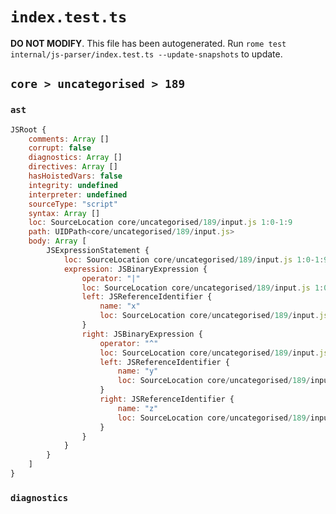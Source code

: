 # `index.test.ts`

**DO NOT MODIFY**. This file has been autogenerated. Run `rome test internal/js-parser/index.test.ts --update-snapshots` to update.

## `core > uncategorised > 189`

### `ast`

```javascript
JSRoot {
	comments: Array []
	corrupt: false
	diagnostics: Array []
	directives: Array []
	hasHoistedVars: false
	integrity: undefined
	interpreter: undefined
	sourceType: "script"
	syntax: Array []
	loc: SourceLocation core/uncategorised/189/input.js 1:0-1:9
	path: UIDPath<core/uncategorised/189/input.js>
	body: Array [
		JSExpressionStatement {
			loc: SourceLocation core/uncategorised/189/input.js 1:0-1:9
			expression: JSBinaryExpression {
				operator: "|"
				loc: SourceLocation core/uncategorised/189/input.js 1:0-1:9
				left: JSReferenceIdentifier {
					name: "x"
					loc: SourceLocation core/uncategorised/189/input.js 1:0-1:1 (x)
				}
				right: JSBinaryExpression {
					operator: "^"
					loc: SourceLocation core/uncategorised/189/input.js 1:4-1:9
					left: JSReferenceIdentifier {
						name: "y"
						loc: SourceLocation core/uncategorised/189/input.js 1:4-1:5 (y)
					}
					right: JSReferenceIdentifier {
						name: "z"
						loc: SourceLocation core/uncategorised/189/input.js 1:8-1:9 (z)
					}
				}
			}
		}
	]
}
```

### `diagnostics`

```

```
